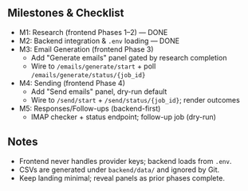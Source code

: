 ## Milestones & Checklist

- M1: Research (frontend Phases 1–2) — DONE
- M2: Backend integration & `.env` loading — DONE
- M3: Email Generation (frontend Phase 3)
  - Add "Generate emails" panel gated by research completion
  - Wire to `/emails/generate/start` + poll `/emails/generate/status/{job_id}`
- M4: Sending (frontend Phase 4)
  - Add "Send emails" panel, dry-run default
  - Wire to `/send/start` + `/send/status/{job_id}`; render outcomes
- M5: Responses/Follow-ups (backend-first)
  - IMAP checker + status endpoint; follow-up job (dry-run)

## Notes
- Frontend never handles provider keys; backend loads from `.env`.
- CSVs are generated under `backend/data/` and ignored by Git.
- Keep landing minimal; reveal panels as prior phases complete.


